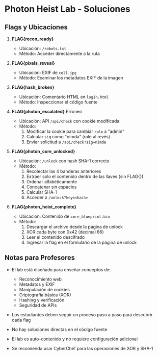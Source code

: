 # Photon Heist Lab - Soluciones

## Flags y Ubicaciones

1. **FLAG{recon_ready}**

   - Ubicación: `/robots.txt`
   - Método: Acceder directamente a la ruta

2. **FLAG{pixels_reveal}**

   - Ubicación: EXIF de `cell.jpg`
   - Método: Examinar los metadatos EXIF de la imagen

3. **FLAG{hash_broken}**

   - Ubicación: Comentario HTML en `login.html`
   - Método: Inspeccionar el código fuente

4. **FLAG{photon_escalated}**
   Erroneo

   - Ubicación: API `/api/check` con cookie modificada
   - Método:
     1. Modificar la cookie para cambiar `role` a "admin"
     2. Calcular `sig` como "nimda" (role al revés)
     3. Enviar solicitud a `/api/check?sig=nimda`

5. **FLAG{photon_core_unlocked}**

   - Ubicación: `/unlock` con hash SHA-1 correcto
   - Método:
     1. Recolectar las 4 banderas anteriores
     2. Extraer solo el contenido dentro de las llaves (sin FLAG{})
     3. Ordenar alfabéticamente
     4. Concatenar sin espacios
     5. Calcular SHA-1
     6. Acceder a `/unlock?key=<hash>`

6. **FLAG{photon_heist_complete}**
   - Ubicación: Contenido de `core_blueprint.bin`
   - Método:
     1. Descargar el archivo desde la página de unlock
     2. XOR cada byte con 0x42 (decimal 66)
     3. Leer el contenido descifrado
     4. Ingresar la flag en el formulario de la página de unlock

## Notas para Profesores

- El lab está diseñado para enseñar conceptos de:

  - Reconocimiento web
  - Metadatos y EXIF
  - Manipulación de cookies
  - Criptografía básica (XOR)
  - Hashing y verificación
  - Seguridad de APIs

- Los estudiantes deben seguir un proceso paso a paso para descubrir cada flag
- No hay soluciones directas en el código fuente
- El lab es auto-contenido y no requiere configuración adicional
- Se recomienda usar CyberChef para las operaciones de XOR y SHA-1
